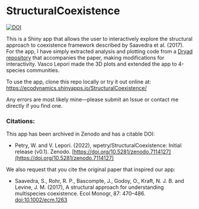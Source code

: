 # StructuralCoexistence

[![DOI](https://zenodo.org/badge/103034930.svg)](https://zenodo.org/badge/latestdoi/103034930)

This is a Shiny app that allows the user to interactively explore the structural approach to coexistence framework described by Saavedra et al. (2017). For the app, I have simply extracted analysis and plotting code from a [Dryad repository](https://doi.org/10.5061/dryad.v9f5s) that accompanies the paper, making modifications for interactivity. Vasco Lepori made the 3D plots and extended the app to 4-species communities. 

To use the app, clone this repo locally or try it out online at: https://ecodynamics.shinyapps.io/StructuralCoexistence/

Any errors are most likely mine—please submit an Issue or contact me directly if you find one.

### Citations:
This app has been archived in Zenodo and has a citable DOI:

- Petry, W. and V. Lepori. (2022), wpetry/StructuralCoexistence: Initial release (v0.1). Zenodo. [https://doi.org/10.5281/zenodo.7114127](https://doi.org/10.5281/zenodo.7114127)

We also request that you cite the original paper that inspired our app:

- Saavedra, S., Rohr, R. P., Bascompte, J., Godoy, O., Kraft, N. J. B. and Levine, J. M. (2017), A structural approach for understanding multispecies coexistence. Ecol Monogr, 87: 470–486. [doi:10.1002/ecm.1263](http://dx.doi.org/10.1002/ecm.1263)

